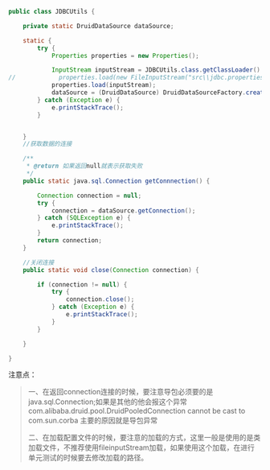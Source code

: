 ```java
public class JDBCUtils {

    private static DruidDataSource dataSource;

    static {
        try {
            Properties properties = new Properties();

            InputStream inputStream = JDBCUtils.class.getClassLoader().getResourceAsStream("jdbc.properties");
//            properties.load(new FileInputStream("src\\jdbc.properties"));
            properties.load(inputStream);
            dataSource = (DruidDataSource) DruidDataSourceFactory.createDataSource(properties);
        } catch (Exception e) {
            e.printStackTrace();
        }


    }
    //获取数据的连接

    /**
     * @return 如果返回null就表示获取失败
     */
    public static java.sql.Connection getConnnection() {

        Connection connection = null;
        try {
            connection = dataSource.getConnection();
        } catch (SQLException e) {
            e.printStackTrace();
        }
        return connection;
    }

    //关闭连接
    public static void close(Connection connection) {

        if (connection != null) {
            try {
                connection.close();
            } catch (Exception e) {
                e.printStackTrace();
            }
        }

    }

}
```

注意点：

> 一、在返回connection连接的时候，要注意导包必须要的是 java.sql.Connection;如果是其他的他会报这个异常  com.alibaba.druid.pool.DruidPooledConnection cannot be cast to com.sun.corba  主要的原因就是导包异常
>
> 二、在加载配置文件的时候，要注意的加载的方式，这里一般是使用的是类加载文件，不推荐使用fileinputStream加载，如果使用这个加载，在进行单元测试的时候要去修改加载的路径。

